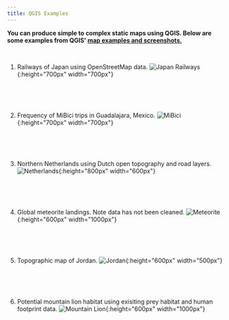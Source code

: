 ```yaml
---
title: QGIS Examples
---
```


**You can produce simple to complex static maps using QGIS. Below are some examples from QGIS' [map examples and screenshots.](https://qgis.org/en/site/about/screenshots.html)**

<br>

1. Railways of Japan using OpenStreetMap data.
![Japan Railways](/qgis/img/japan_railways.png){:height="700px" width="700px"}

<br>
  <br>
    <br>
  
2. Frequency of MiBici trips in Guadalajara, Mexico.
![MiBici](/qgis/img/guadalajara.png){:height="700px" width="700px"}

<br>
  <br>
    <br>
  
3. Northern Netherlands using Dutch open topography and road layers.
![Netherlands](/qgis/img/groningen.jpg){:height="800px" width="600px"}

<br>
  <br>
    <br>
  
4. Global meteorite landings. Note data has not been cleaned. 
![Meteorite](/qgis/img/meteorite.png){:height="600px" width="1000px"}

<br>
  <br>
    <br>

5. Topographic map of Jordan.
![Jordan](/qgis/img/jordan.jpg){:height="600px" width="500px"}

<br>
  <br>
    <br>

6. Potential mountain lion habitat using exisiting prey habitat and human footprint data.
![Mountain Lion](/qgis/img/mountain_lion.jpg){:height="600px" width="1000px"}

